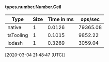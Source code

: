 #### types.number.Number.Ceil

| Type | Size       | Time in ms | ops/sec |
|------|------------|------------|---------|
| native | 1 | 0.0126 | 79365.08 |
| tsTooling | 1 | 0.1015 | 9852.22 |
| lodash | 1 | 0.3269 | 3059.04 |

[2020-03-04 21:48:47 (UTC)]

